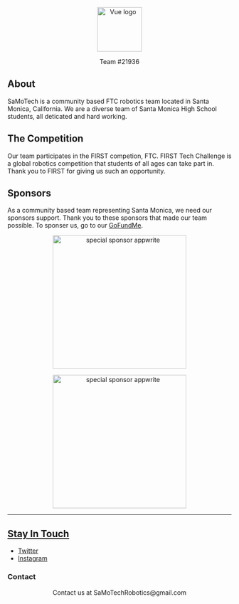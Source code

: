 <p align="center">
  <a href="https://github.com/SaMoTechRobotics" target="_blank" rel="noopener noreferrer">
    <img width="100" src="https://avatars.githubusercontent.com/u/114426590?v=4" alt="Vue logo">
  </a>
</p>
<p align="center">
  Team #21936
</p>

## About

SaMoTech is a community based FTC robotics team located in Santa Monica, California. We are a diverse team of Santa Monica High School students, all deticated and hard working.

## The Competition

Our team participates in the FIRST competion, FTC. FIRST Tech Challenge is a global robotics competition that students of all ages can take part in. Thank you to FIRST for giving us such an opportunity.

## Sponsors

As a community based team representing Santa Monica, we need our sponsors support. Thank you to these sponsors that made our team possible. To sponser us, go to our [GoFundMe](https://www.gofundme.com/f/community-freshmen-robotics-team?utm_campaign=p_cf+share-flow-1&utm_medium=copy_link&utm_source=customer).

  <p align="center">
    <a target="_blank" href="https://www.firstinspires.org/">
    <img alt="special sponsor appwrite" src="https://www.firstinspires.org/sites/all/themes/first/assets/images/2020/first-horz-rgb.png" width="300">
    </a>
  </p>

  <p align="center">
    <a target="_blank" href="https://www.gobilda.com/">
    <img alt="special sponsor appwrite" src="https://cdn11.bigcommerce.com/s-eem7ijc77k/stencil/af49f910-ade4-013a-b026-32a478cd4269/e/940880a0-6c0d-0136-7313-41f31bb2e297/img/goBILDA.svg" width="300">
  </p>

---
## Stay In Touch

- [Twitter]([https://twitter.com/](https://www.instagram.com/samotechrobotics/))
- [Instagram](https://www.instagram.com/)

### Contact
<p align="center">
Contact us at SaMoTechRobotics@gmail.com
</p>
